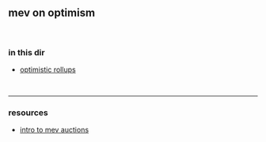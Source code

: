 ## mev on optimism

<br>

### in this dir

* [optimistic rollups](optimistic_rollups.md)




<br>

--- 

### resources

* [intro to mev auctions](https://www.mev.wiki/solutions/faas-or-meva/optimism)
